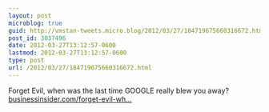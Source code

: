 ```yaml
---
layout: post
microblog: true
guid: http://vmstan-tweets.micro.blog/2012/03/27/184719675660316672.html
post_id: 3037496
date: 2012-03-27T13:12:57-0600
lastmod: 2012-03-27T13:12:57-0600
type: post
url: /2012/03/27/184719675660316672.html
---
```

Forget Evil, when was the last time GOOGLE really blew you away? <a href="http://www.businessinsider.com/forget-evil-whens-the-last-time-google-blew-you-away-2012-3">businessinsider.com/forget-evil-wh…</a>
